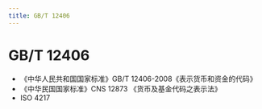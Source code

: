 ```yaml
---
title: GB/T 12406
---
```


# GB/T 12406

- 《中华人民共和国国家标准》GB/T 12406-2008《表示货币和资金的代码》
- 《中华民国国家标准》CNS 12873 《货币及基金代码之表示法》
- ISO 4217
